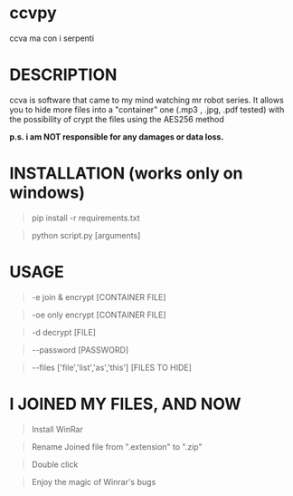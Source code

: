 # ccvpy
ccva ma con i serpenti

# DESCRIPTION
ccva is software that came to my mind watching mr robot series. 
It allows you to hide more files into a "container" one (.mp3 , .jpg, .pdf tested) with the possibility of crypt the files using the AES256 method

**p.s. i am NOT responsible for any damages or data loss.**

# INSTALLATION (works only on windows)

> pip install -r requirements.txt

> python script.py [arguments]

# USAGE
> -e join & encrypt [CONTAINER FILE]

> -oe only encrypt [CONTAINER FILE]

> -d decrypt [FILE]

> --password [PASSWORD]

> --files ['file','list','as','this'] [FILES TO HIDE]

# I JOINED MY FILES, AND NOW
> Install WinRar

> Rename Joined file from ".extension" to ".zip"

> Double click

> Enjoy the magic of Winrar's bugs
